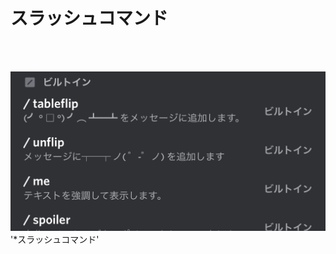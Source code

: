 # スラッシュコマンド
<br></br>


![](https://github.com/kelp-of-truth/Discord-Document/blob/kelp-of-truth-discord.js-document/document/src/img/slashCommand.jpg)
'*スラッシュコマンド'